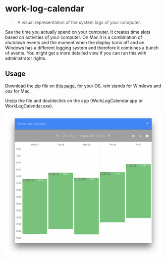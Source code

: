 # work-log-calendar

> A visual representation of the system logs of your computer.

See the time you actually spend on your computer. It creates time slots based on activities of your computer.
On Mac it is a combination of shutdown events and the moment when the display turns off and on.
Windows has a different logging system and therefore it combines a bunch of events. You might get a more detailed view if you can run this with administrator rights.

## Usage

Download the zip file on [this page](https://github.com/dirkstals/work-log-calendar/releases/latest), for your OS. *win* stands for Windows and *osx* for Mac. 

Unzip the file and doubleclick on the app (WorkLogCalendar.app or WorkLogCalendar.exe).


![Demo](docs/demo.png "Demo")
